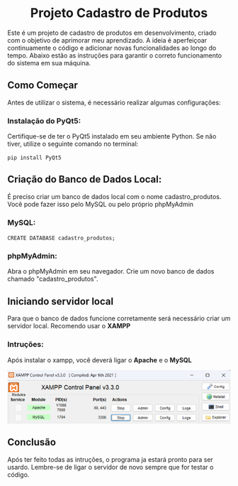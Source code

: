 <h1 align="center">Projeto Cadastro de Produtos</h1>

Este é um projeto de cadastro de produtos em desenvolvimento, criado com o objetivo de aprimorar meu aprendizado. A ideia é aperfeiçoar continuamente o código e adicionar novas funcionalidades ao longo do tempo. Abaixo estão as instruções para garantir o correto funcionamento do sistema em sua máquina.

## Como Começar

Antes de utilizar o sistema, é necessário realizar algumas configurações:

### Instalação do PyQt5:

Certifique-se de ter o PyQt5 instalado em seu ambiente Python. Se não tiver, utilize o seguinte comando no terminal:

```
pip install PyQt5
```
## Criação do Banco de Dados Local:

É preciso criar um banco de dados local com o nome cadastro_produtos. Você pode fazer isso pelo MySQL ou pelo próprio phpMyAdmin

### MySQL: 
```
CREATE DATABASE cadastro_produtos;
```
### phpMyAdmin:

Abra o phpMyAdmin em seu navegador.
Crie um novo banco de dados chamado "cadastro_produtos".

## Iniciando  servidor local

Para que o banco de dados funcione corretamente será necessário criar um servidor local. Recomendo usar o <b>XAMPP</b>

### Intruções:

Após instalar o xampp, você deverá ligar o <b>Apache</b> e o <b>MySQL</b>

<img src="controle painel.png" align="center"/>

## Conclusão

Após ter feito todas as intruções, o programa ja estará pronto para ser usardo. Lembre-se de ligar o servidor de novo sempre que for testar o código.
